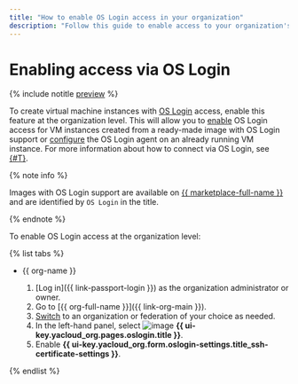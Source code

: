 ```yaml
---
title: "How to enable OS Login access in your organization"
description: "Follow this guide to enable access to your organization's VMs through OS Login."
---
```


# Enabling access via OS Login

{% include notitle [preview](../../_includes/note-preview-by-request.md) %}

To create virtual machine instances with [OS Login](../concepts/os-login.md) access, enable this feature at the organization level. This will allow you to [enable](../../compute/operations/vm-control/vm-update.md#enable-oslogin-access) OS Login access for VM instances created from a ready-made image with OS Login support or [configure](../../compute/operations/vm-connect/enable-os-login.md) the OS Login agent on an already running VM instance. For more information about how to connect via OS Login, see [{#T}](../../compute/operations/vm-connect/os-login.md).

{% note info %}

Images with OS Login support are available on [{{ marketplace-full-name }}](/marketplace) and are identified by `OS Login` in the title.

{% endnote %}

To enable OS Login access at the organization level:

{% list tabs %}

- {{ org-name }}

  1. [Log in]({{ link-passport-login }}) as the organization administrator or owner.
  1. Go to [{{ org-full-name }}]({{ link-org-main }}).
  1. [Switch](./manage-organizations.md#switch-to-another-org) to an organization or federation of your choice as needed.
  1. In the left-hand panel, select ![image](../../_assets/console-icons/shield.svg) **{{ ui-key.yacloud_org.pages.oslogin.title }}**.
  1. Enable **{{ ui-key.yacloud_org.form.oslogin-settings.title_ssh-certificate-settings }}**.

{% endlist %}
